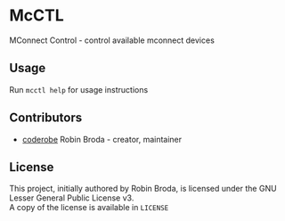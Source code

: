 # McCTL

MConnect Control - control available mconnect devices

## Usage

Run `mcctl help` for usage instructions

## Contributors

- [coderobe](https://github.com/coderobe) Robin Broda - creator, maintainer

## License

This project, initially authored by Robin Broda, is licensed under the GNU Lesser General Public License v3.  
A copy of the license is available in `LICENSE`
